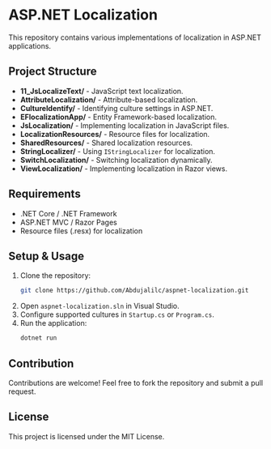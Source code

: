 # ASP.NET Localization

This repository contains various implementations of localization in ASP.NET applications.

## Project Structure

- **11_JsLocalizeText/** - JavaScript text localization.
- **AttributeLocalization/** - Attribute-based localization.
- **CultureIdentify/** - Identifying culture settings in ASP.NET.
- **EFlocalizationApp/** - Entity Framework-based localization.
- **JsLocalization/** - Implementing localization in JavaScript files.
- **LocalizationResources/** - Resource files for localization.
- **SharedResources/** - Shared localization resources.
- **StringLocalizer/** - Using `IStringLocalizer` for localization.
- **SwitchLocalization/** - Switching localization dynamically.
- **ViewLocalization/** - Implementing localization in Razor views.

## Requirements

- .NET Core / .NET Framework
- ASP.NET MVC / Razor Pages
- Resource files (.resx) for localization

## Setup & Usage

1. Clone the repository:
   ```sh
   git clone https://github.com/Abdujalilc/aspnet-localization.git
   ```
2. Open `aspnet-localization.sln` in Visual Studio.
3. Configure supported cultures in `Startup.cs` or `Program.cs`.
4. Run the application:
   ```sh
   dotnet run
   ```

## Contribution

Contributions are welcome! Feel free to fork the repository and submit a pull request.

## License

This project is licensed under the MIT License.
